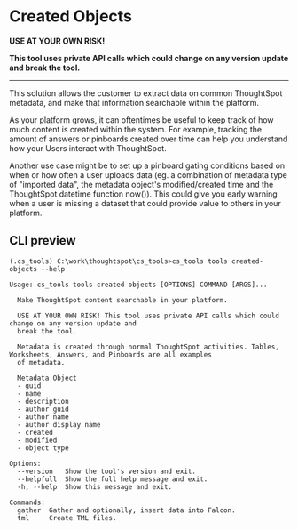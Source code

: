 # Created Objects

**USE AT YOUR OWN RISK!**

**This tool uses private API calls which could change on any version update and break the tool.**

---

This solution allows the customer to extract data on common ThoughtSpot metadata, and
make that information searchable within the platform.

As your platform grows, it can oftentimes be useful to keep track of how much content
is created within the system. For example, tracking the amount of answers or pinboards
created over time can help you understand how your Users interact with ThoughtSpot.

Another use case might be to set up a pinboard gating conditions based on when or how
often a user uploads data (eg. a combination of metadata type of "imported data", the 
metadata object's modified/created time and the ThoughtSpot datetime function now()).
This could give you early warning when a user is missing a dataset that could provide
value to others in your platform.

## CLI preview

```console
(.cs_tools) C:\work\thoughtspot\cs_tools>cs_tools tools created-objects --help

Usage: cs_tools tools created-objects [OPTIONS] COMMAND [ARGS]...

  Make ThoughtSpot content searchable in your platform.

  USE AT YOUR OWN RISK! This tool uses private API calls which could change on any version update and
  break the tool.

  Metadata is created through normal ThoughtSpot activities. Tables, Worksheets, Answers, and Pinboards are all examples
  of metadata.

  Metadata Object
  - guid
  - name
  - description
  - author guid
  - author name
  - author display name
  - created
  - modified
  - object type

Options:
  --version   Show the tool's version and exit.
  --helpfull  Show the full help message and exit.
  -h, --help  Show this message and exit.

Commands:
  gather  Gather and optionally, insert data into Falcon.
  tml     Create TML files.
```
